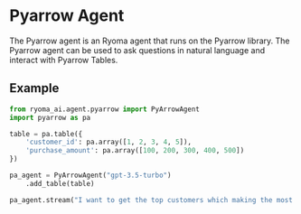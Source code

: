 # Pyarrow Agent

The Pyarrow agent is an Ryoma agent that runs on the Pyarrow library.
The Pyarrow agent can be used to ask questions in natural language and interact with Pyarrow Tables.

## Example

```python
from ryoma_ai.agent.pyarrow import PyArrowAgent
import pyarrow as pa

table = pa.table({
    'customer_id': pa.array([1, 2, 3, 4, 5]),
    'purchase_amount': pa.array([100, 200, 300, 400, 500])
})

pa_agent = PyArrowAgent("gpt-3.5-turbo")
    .add_table(table)

pa_agent.stream("I want to get the top customers which making the most purchases")
```

